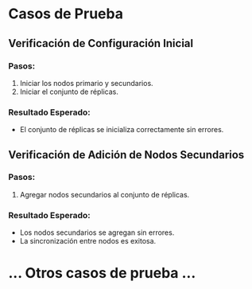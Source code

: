 # Casos de Prueba

## Verificación de Configuración Inicial

### Pasos:
1. Iniciar los nodos primario y secundarios.
2. Iniciar el conjunto de réplicas.

### Resultado Esperado:
- El conjunto de réplicas se inicializa correctamente sin errores.

## Verificación de Adición de Nodos Secundarios

### Pasos:
1. Agregar nodos secundarios al conjunto de réplicas.

### Resultado Esperado:
- Los nodos secundarios se agregan sin errores.
- La sincronización entre nodos es exitosa.

# ... Otros casos de prueba ...

